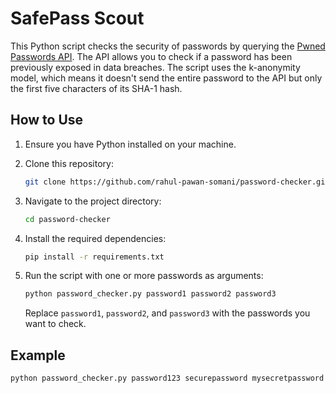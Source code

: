 # SafePass Scout
This Python script checks the security of passwords by querying the [Pwned Passwords API](https://haveibeenpwned.com/Passwords). The API allows you to check if a password has been previously exposed in data breaches. The script uses the k-anonymity model, which means it doesn't send the entire password to the API but only the first five characters of its SHA-1 hash.

## How to Use

1. Ensure you have Python installed on your machine.
2. Clone this repository:

    ```bash
    git clone https://github.com/rahul-pawan-somani/password-checker.git
    ```

3. Navigate to the project directory:

    ```bash
    cd password-checker
    ```

4. Install the required dependencies:

    ```bash
    pip install -r requirements.txt
    ```

5. Run the script with one or more passwords as arguments:

    ```bash
    python password_checker.py password1 password2 password3
    ```

    Replace `password1`, `password2`, and `password3` with the passwords you want to check.

## Example

```bash
python password_checker.py password123 securepassword mysecretpassword
